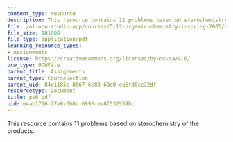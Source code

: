 ```yaml
---
content_type: resource
description: This resource contains 11 problems based on sterochemistry of the products.
file: /ol-ocw-studio-app/courses/5-12-organic-chemistry-i-spring-2005/e4ab171677a93b8c6993ea8f532559bc_ps6.pdf
file_size: 181600
file_type: application/pdf
learning_resource_types:
- Assignments
license: https://creativecommons.org/licenses/by-nc-sa/4.0/
ocw_type: OCWFile
parent_title: Assignments
parent_type: CourseSection
parent_uid: 84c1185e-8667-6c88-60c0-ea6fd0cc32df
resourcetype: Document
title: ps6.pdf
uid: e4ab1716-77a9-3b8c-6993-ea8f532559bc
---
```

This resource contains 11 problems based on sterochemistry of the products.